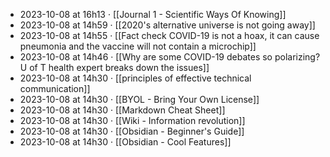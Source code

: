 - 2023-10-08 at 16h13 · [[Journal 1 - Scientific Ways Of Knowing]]
- 2023-10-08 at 14h59 · [[2020's alternative universe is not going away]]
- 2023-10-08 at 14h55 · [[Fact check COVID-19 is not a hoax, it can cause pneumonia and the vaccine will not contain a microchip]]
- 2023-10-08 at 14h46 · [[Why are some COVID-19 debates so polarizing? U of T health expert breaks down the issues]]
- 2023-10-08 at 14h30 · [[principles of effective technical communication]]
- 2023-10-08 at 14h30 · [[BYOL - Bring Your Own License]]
- 2023-10-08 at 14h30 · [[Markdown Cheat Sheet]]
- 2023-10-08 at 14h30 · [[Wiki - Information revolution]]
- 2023-10-08 at 14h30 · [[Obsidian -  Beginner's Guide]]
- 2023-10-08 at 14h30 · [[Obsidian - Cool Features]]
